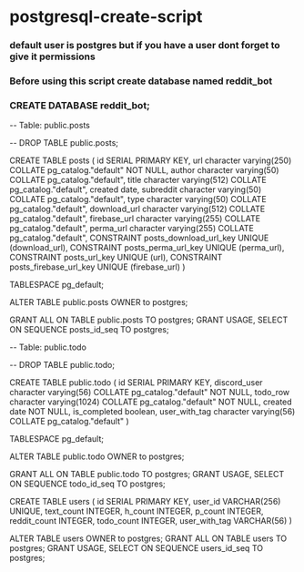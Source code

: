 # postgresql-create-script #
### default user is postgres but if you have a user dont forget to give it permissions
### Before using this script create database named reddit_bot
### CREATE DATABASE reddit_bot;



-- Table: public.posts

-- DROP TABLE public.posts;

CREATE TABLE posts
(
    id SERIAL PRIMARY KEY,
    url character varying(250) COLLATE pg_catalog."default" NOT NULL,
    author character varying(50) COLLATE pg_catalog."default",
    title character varying(512) COLLATE pg_catalog."default",
    created date,
    subreddit character varying(50) COLLATE pg_catalog."default",
    type character varying(50) COLLATE pg_catalog."default",
    download_url character varying(512) COLLATE pg_catalog."default",
    firebase_url character varying(255) COLLATE pg_catalog."default",
    perma_url character varying(255) COLLATE pg_catalog."default",
    CONSTRAINT posts_download_url_key UNIQUE (download_url),
    CONSTRAINT posts_perma_url_key UNIQUE (perma_url),
    CONSTRAINT posts_url_key UNIQUE (url),
    CONSTRAINT posts_firebase_url_key UNIQUE (firebase_url)
)

TABLESPACE pg_default;

ALTER TABLE public.posts
    OWNER to postgres;

GRANT ALL ON TABLE public.posts TO postgres;
GRANT USAGE, SELECT ON SEQUENCE posts_id_seq TO postgres;

-- Table: public.todo

-- DROP TABLE public.todo;

CREATE TABLE public.todo
(
    id SERIAL PRIMARY KEY,
    discord_user character varying(56) COLLATE pg_catalog."default" NOT NULL,
    todo_row character varying(1024) COLLATE pg_catalog."default" NOT NULL,
    created date NOT NULL,
    is_completed boolean,
    user_with_tag character varying(56) COLLATE pg_catalog."default"
)

TABLESPACE pg_default;

ALTER TABLE public.todo
    OWNER to postgres;

GRANT ALL ON TABLE public.todo TO postgres;
GRANT USAGE, SELECT ON SEQUENCE todo_id_seq TO postgres;


CREATE TABLE users
(
    id SERIAL PRIMARY KEY,
    user_id VARCHAR(256) UNIQUE,
    text_count INTEGER,
    h_count INTEGER,
    p_count INTEGER,
    reddit_count INTEGER,
    todo_count INTEGER,
    user_with_tag VARCHAR(56)
)


ALTER TABLE users OWNER to postgres;
GRANT ALL ON TABLE users TO postgres;
GRANT USAGE, SELECT ON SEQUENCE users_id_seq TO postgres;
